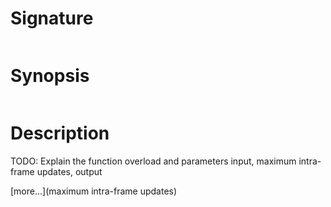 # Signature
```vikid-signature
```

# Synopsis
```vikid-synopsis
```

# Description
TODO: Explain the function overload and parameters input, maximum intra-frame updates, output

[more...](maximum intra-frame updates)